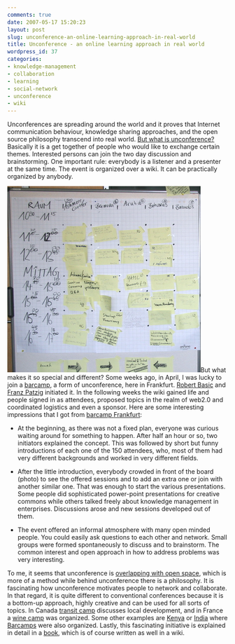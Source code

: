 ```yaml
---
comments: true
date: 2007-05-17 15:20:23
layout: post
slug: unconference-an-online-learning-approach-in-real-world
title: Unconference - an online learning approach in real world
wordpress_id: 37
categories:
- knowledge-management
- collaboration
- learning
- social-network
- unconference
- wiki
---
```


Unconferences are spreading around the world and it proves that Internet communication behaviour, knowledge sharing approaches, and the open source philosophy transcend into real world. [But what is unconference?](http://en.wikipedia.org/wiki/Unconference) Basically it is a get together of people who would like to exchange certain themes. Interested persons can join the two day discussion and brainstorming. One important rule: everybody  is  a listener and a presenter at the same time. The event is organized over a wiki. It can be practically organized by anybody.

[![Unconference - offline learning through an online approach](/images/472283002_1c057700a8_b.jpg)]()But what makes it so special and different? Some weeks ago, in April,  I was lucky to join a [barcamp](http://en.wikipedia.org/wiki/BarCamp), a form of unconference, here in Frankfurt. [Robert Basic](http://www.basicthinking.de/blog/) and [Franz  Patzig](http://www.franztoo.de/) initiated it. In the following weeks the wiki gained life and people signed in as attendees, proposed topics in the realm of web2.0 and coordinated logistics and even a sponsor. Here are some interesting impressions that I got from [barcamp ](http://barcampfrankfurt.pbwiki.com/)[Frankfurt](http://barcampfrankfurt.pbwiki.com/):



	
  * At the beginning, as there was not a fixed plan, everyone was curious waiting around for something to happen. After half an hour or so, two initiators explained the concept. This was followed by short but funny introductions of each one of the 150 attendees, who, most of them had very different backgrounds and worked in very different fields.

	
  * After the little introduction, everybody crowded in front of the board (photo) to see the offered sessions and to add an extra one or join with another similar one. That was enough to start the various presentations. Some people did sophisticated power-point presentations for creative commons while others talked freely about knowledge management in enterprises. Discussions arose and new sessions developed out of them.

	
  * The event offered an informal atmosphere with many open minded people. You could easily ask questions to each other and network. Small groups were formed spontaneously to discuss and to brainstorm. The common interest and open approach in how to address problems was very interesting.


To me, it seems that unconference is [overlapping with open space](http://www.unconference.net/), which is more of a method while behind unconference there is a philosophy. It is fascinating how unconference motivates people to network and collaborate. In that regard, it is quite different to conventional conferences because it is a bottom-up approach,  highly creative and can be used for all sorts of topics. In Canada [transit camp](http://www.transitcamp.org/) discusses local development, and in France a [wine camp](http://winecampfrance.com/) was organized. Some other examples are [Kenya](http://www.barcamp.org/BarCampKenya) or [India](http://www.barcamp.org/BarCampBangalore) where [Barcamps](http://barcamp.org/) were also organized. Lastly, this fascinating initiative is explained in detail in a [book](http://www.unconference.info/), which is of course written as well in a wiki.
